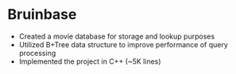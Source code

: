 # Bruinbase

+ Created a movie database for storage and lookup purposes
+ Utilized B+Tree data structure to improve performance of query processing
+ Implemented the project in C++ (~5K lines)
